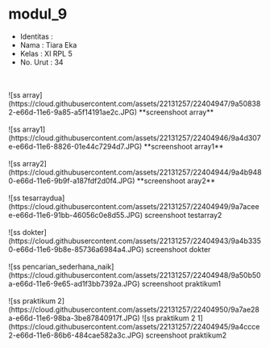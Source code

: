 # modul_9

* Identitas : 
* Nama : Tiara Eka 
* Kelas : XI RPL 5 
* No. Urut : 34
<br>
<br>
![ss array](https://cloud.githubusercontent.com/assets/22131257/22404947/9a508382-e66d-11e6-9a85-a5f14191ae2c.JPG)
**screenshoot array**<br><br>
![ss array1](https://cloud.githubusercontent.com/assets/22131257/22404946/9a4d307e-e66d-11e6-8826-01e44c7294d7.JPG)
**screenshoot array1**<br><br>
![ss array2](https://cloud.githubusercontent.com/assets/22131257/22404944/9a4b9480-e66d-11e6-9b9f-a187fdf2d0f4.JPG)
**screenshoot aray2**<br><br>
![ss tesarraydua](https://cloud.githubusercontent.com/assets/22131257/22404949/9a7aceee-e66d-11e6-91bb-46056c0e8d55.JPG)
screenshoot testarray2<br><br>
![ss dokter](https://cloud.githubusercontent.com/assets/22131257/22404943/9a4b3350-e66d-11e6-9b8e-85736a6984a4.JPG)
screenshoot dokter<br><br>
![ss pencarian_sederhana_naik](https://cloud.githubusercontent.com/assets/22131257/22404948/9a50b50a-e66d-11e6-9e65-ad1f3bb7392a.JPG)
screenshoot praktikum1<br><br>
![ss praktikum 2](https://cloud.githubusercontent.com/assets/22131257/22404950/9a7ae28a-e66d-11e6-98ba-3be87840917f.JPG)
![ss praktikum 2 1](https://cloud.githubusercontent.com/assets/22131257/22404945/9a4ccce2-e66d-11e6-86b6-484cae582a3c.JPG)
screenshoot praktikum2<br><br>


